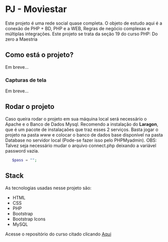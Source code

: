 ﻿# PJ - Moviestar
 Este projeto é uma rede social quase completa. O objeto de estudo aqui é a conexão de PHP + BD, PHP e a WEB, Regras de negócio complexas e múltiplas integrações. Este projeto se trata da seção 19 do curso PHP: Do zero a Maestria

 ## Como está o projeto?
 Em breve...

### Capturas de tela
 Em breve...

## Rodar o projeto
Caso queira rodar o projeto em sua máquina local será necessário o Apache e o Banco de Dados Mysql. Recomendo a instalação do **Laragon**, que é um pacote de instalaçaões que traz esses 2 serviços. Basta jogar o projeto na pasta *www* e colocar o banco de dados base disponível na pasta Database no servidor local (Pode-se fazer isso pelo PHPMyadmin). OBS: Talvez seja necessário mudar o arquivo connect.php deixando a variável password vazia.

```php
   $pass = "";
```

 ## Stack
 As tecnologias usadas nesse projeto são:
 * HTML
 * CSS
 * PHP
 * Bootstrap
 * Bootstrap Icons
 * MySQL
 
 Acesse o repositório do curso citado clicando [Aqui](https://github.com/JoaopedroSassi/PHP_Zero_Maestria-HC)
